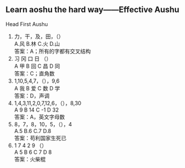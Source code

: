 Learn aoshu the hard way——Effective Aushu  
------------------------
Head First Aushu  
1. 力，干，及，田，（）  
A.风 B.林 C.火 D.山  
答案：A；所有的字都有交叉结构  
2. 习 冈 口 日 （）  
A 甲 B 回 C 昌 D 同  
答案：C；直角数  
3. 1,10,5,4,7，（），9,6  
A 我 B 爱 C 数 D 学   
答案：D，声调  
4. 1,4,3,11,2,0,7,12,6，（），8,30  
A 9 B 14 C -1 D 32  
答案：A，英文字母数  
5. 8，7，8，10，5，（），4  
A.5 B.6 C.7 D.8  
答案：苟利国家生死已  
6. 1 7 4 2 9 （）  
A 5 B 6 C 7 D 8  
答案：火柴棍

